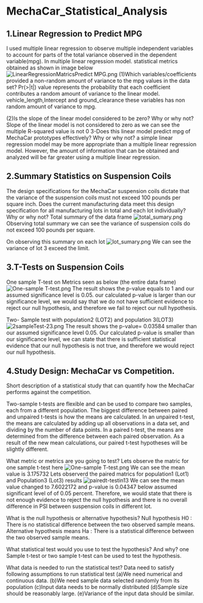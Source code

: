 # MechaCar_Statistical_Analysis

## 1.Linear Regression to Predict MPG
I used multiple linear regression to observe multiple independent variables to account for parts of the total variance observed in the dependent variable(mpg).
In multiple linear regression model.
statistical metrics obtained as shown in image below 
![LinearRegressionMatricsPredict MPG.png]()
(1)Which variables/coefficients provided a non-random amount of variance to the mpg values in the data set?
Pr(>|t|) value represents the probability that each coefficient contributes a random amount of variance to the linear model.
vehicle_length,Intercept and ground_clearance these variables has non random amount of variance to mpg.

(2)Is the slope of the linear model considered to be zero? Why or why not?
Slope of the linear model is not considered to zero as we can see the multiple R-squared value is not 0 
3-Does this linear model predict mpg of MechaCar prototypes effectively? Why or why not?
a simple linear regression model may be more appropriate than a multiple linear regression model. However, the amount of information that can be obtained and analyzed will be far greater using a multiple linear regression.

## 2.Summary Statistics on Suspension Coils

The design specifications for the MechaCar suspension coils dictate that the variance of the suspension coils must not exceed 100 pounds per square inch. Does the current manufacturing data meet this design specification for all manufacturing lots in total and each lot individually? Why or why not?
Total summary of the data frame
![total_sumary.png]()
Observing total summary we can see the variance of suspension coils do not exceed 100 pounds per square. 

On observing this summary on each lot
![lot_sumary.png]()
We can see the variance of lot 3 exceed the limit. 

## 3.T-Tests on Suspension Coils
One sample T-test on Metrics seen as below (the entire data frame)
![One-sample T-test.png]()
The result shows the p-value equals to 1 and our assumed significance level is 0.05.
our calculated p-value is larger than our significance level, we would say that we do not have sufficient evidence to reject our null hypothesis, and therefore we fail to reject our null hypothesis.

Two- Sample test with population2 (LOT2) and population 3(LOT3) 
![2sampleTest-23.png]()
The result shows the p-value= 0.03584 smaller than our assumed significance level 0.05. Our calculated p-value is smaller than our significance level, we can  state that there is sufficient statistical evidence that our null hypothesis is not true, and therefore we would reject our null hypothesis.

## 4.Study Design: MechaCar vs Competition.
Short description of a statistical study that can quantify how the MechaCar performs against the competition. 

Two-sample t-tests are flexible and can be used  to compare two samples, each from a different population.
The biggest difference between paired and unpaired t-tests is how the means are calculated.
In an unpaired t-test, the means are calculated by adding up all observations in a data set, and dividing by the number of data points. In a paired t-test, the means are determined from the difference between each paired observation. As a result of the new mean calculations, our paired t-test hypotheses will be slightly different.

What metric or metrics are you going to test?
Lets observe the matric for one sample t-test here
![One-sample T-test.png]() 
We can see the mean  value is 3.175732
Lets observerd the paired matrics for population1  (Lot1) and Population3 (Lot3) results 
![pairedt-testin13]()
We can see the mean value changed to 7.6022172 and p-value is 0.04347 below assumed significant level of of 0.05 percent.
Therefore, we would state that there is not enough evidence to reject the null hypothesis and there is no overall difference in PSI between suspension coils in different lot. 

What is the null hypothesis or alternative hypothesis?
Null hypothesis 
H0 : There is no statistical difference between the two observed sample means. 
Alternative hypothesis means 
Ha : There is a statistical difference between the two observed sample means.

What statistical test would you use to test the hypothesis? And why?
one Sample t-test or two sample t-test can be used to test the hypothesis. 

What data is needed to run the statistical test?
Data need to satisfy following assumptions to run statistical test
(a)We need numerical and continuous data.
(b)We need sample data selected randomly from its population 
(c)Input data needs to be normally distributed 
(d)Sample size should be reasonably large.
(e)Variance of the input data should be similar. 




